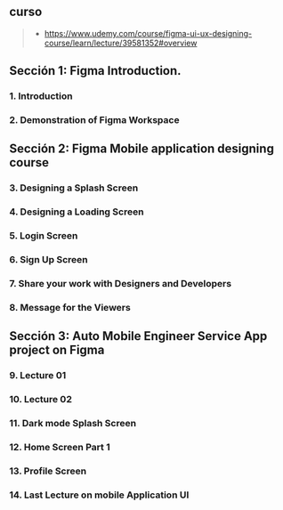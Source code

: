 
## curso
>- https://www.udemy.com/course/figma-ui-ux-designing-course/learn/lecture/39581352#overview

## Sección 1: Figma Introduction.

### 1. Introduction

### 2. Demonstration of Figma Workspace

## Sección 2: Figma Mobile application designing course

### 3. Designing a Splash Screen

### 4. Designing a Loading Screen

### 5. Login Screen

### 6. Sign Up Screen

### 7. Share your work with Designers and Developers

### 8. Message for the Viewers

## Sección 3: Auto Mobile Engineer Service App project on Figma

### 9. Lecture 01

### 10. Lecture 02

### 11. Dark mode Splash Screen

### 12. Home Screen Part 1

### 13. Profile Screen

### 14. Last Lecture on mobile Application UI
